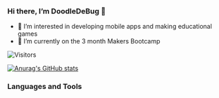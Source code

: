 ### Hi there, I’m DoodleDeBug 👋

- 👀 I’m interested in developing mobile apps and making educational games
- 🌱 I’m currently on the 3 month Makers Bootcamp

![Visitors](https://api.visitorbadge.io/api/visitors?path=https%3A%2F%2Fgithub.com%2FDoodleDeBug&countColor=%23dce775)

[![Anurag's GitHub stats](https://github-readme-stats.vercel.app/api?username=DoodleDeBug)](https://github.com/anuraghazra/github-readme-stats)


### Languages and Tools


<!---
DoodleDeBug/DoodleDeBug is a ✨ special ✨ repository because its `README.md` (this file) appears on your GitHub profile.
You can click the Preview link to take a look at your changes.
--->
